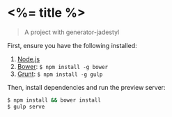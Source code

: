 # <%= title %>
> A project with generator-jadestyl

First, ensure you have the following installed:

1. [Node.js](http://nodejs.org)
2. [Bower](http://bower.io): `$ npm install -g bower`
3. [Grunt](http://gulpjs.com): `$ npm install -g gulp`

Then, install dependencies and run the preview server:

```bash
$ npm install && bower install
$ gulp serve
```
